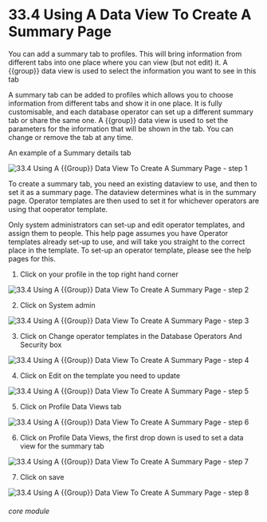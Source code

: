 # 33.4 Using A Data View To Create A Summary Page

You can add a summary tab to profiles. This will bring information from different tabs into one place where you can view (but not edit) it. A {{group}} data view is used to select the information you want to see in this tab

A summary tab can be added to profiles which allows you to choose information from different tabs and show it in one place. It is fully customisable, and each database operator can set up a different summary tab or share the same one. A {{group}} data view is used to set the parameters for the information that will be shown in the tab. You can change or remove the tab at any time.

An example of a Summary details tab

![33.4 Using A {{Group}} Data View To Create A Summary Page - step 1](33.4_Using_A_List_Data_View_To_Create_A_Summary_Page_im_1.png)

To create a summary tab, you need an existing dataview to use, and then to set it as a summary page. The dataview determines what is in the summary page. Operator templates are then used to set it for whichever operators are using that ooperator template.

Only system administrators can set-up and edit operator templates, and assign them to people. This help page assumes you have Operator templates already set-up to use, and will take you straight to the correct place in the template. To set-up an operator template, please see the help pages for this.

1. Click on your profile in the top right hand corner

![33.4 Using A {{Group}} Data View To Create A Summary Page - step 2](33.4_Using_A_List_Data_View_To_Create_A_Summary_Page_im_2.png)

2. Click on System admin

![33.4 Using A {{Group}} Data View To Create A Summary Page - step 3](33.4_Using_A_List_Data_View_To_Create_A_Summary_Page_im_3.png)

3. Click on Change operator templates in the Database Operators And Security box

![33.4 Using A {{Group}} Data View To Create A Summary Page - step 4](33.4_Using_A_List_Data_View_To_Create_A_Summary_Page_im_4.png)

4. Click on Edit on the template you need to update

![33.4 Using A {{Group}} Data View To Create A Summary Page - step 5](33.4_Using_A_List_Data_View_To_Create_A_Summary_Page_im_5.png)

5. Click on Profile Data Views tab

![33.4 Using A {{Group}} Data View To Create A Summary Page - step 6](33.4_Using_A_List_Data_View_To_Create_A_Summary_Page_im_6.png)

6. Click on Profile Data Views, the first drop down is used to set a data view for the summary tab

![33.4 Using A {{Group}} Data View To Create A Summary Page - step 7](33.4_Using_A_List_Data_View_To_Create_A_Summary_Page_im_7.png)

7. Click on save

![33.4 Using A {{Group}} Data View To Create A Summary Page - step 8](33.4_Using_A_List_Data_View_To_Create_A_Summary_Page_im_8.png)



###### core module

